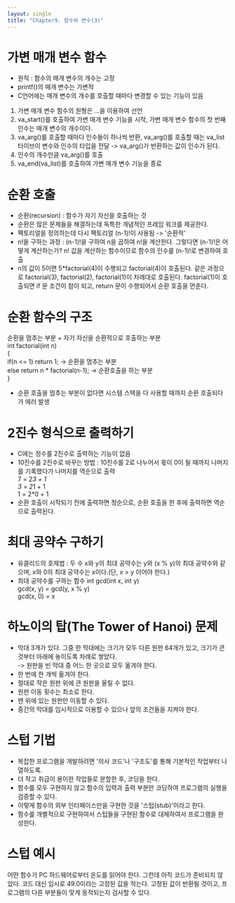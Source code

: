 ```yaml
---
layout: single
title: "Chapter9. 함수와 변수(3)"
---
```


# 가변 매개 변수 함수

+ 원칙 : 함수의 매개 변수의 개수는 고정   
+ printf()의 매개 변수는 가변적   
+ C언어에는 매개 변수의 개수를 호출할 때마다 변경할 수 있는 기능이 있음   

1. 가변 매개 변수 함수의 원형은 ...을 이용하여 선언   
2. va_start()를 호출하여 가변 매개 변수 기능을 시작, 가변 매개 변수 함수의 첫 번째 인수는 매개 변수의 개수이다.   
3. va_arg()를 호출할 때마다 인수들이 하나씩 반환, va_arg()를 호출할 때는 va_list 타이브이 변수와 인수의 타입을 전달 -> va_arg()가 반환하는 값이 인수가 된다.   
4. 인수의 개수만큼 va_arg()를 호출   
5. va_end(va_list)를 호출하여 가변 매개 변수 기능을 종료   

# 순환 호출

+ 순환(recursion) : 함수가 자기 자신을 호출하는 것   
+ 순환은 많은 문제들을 해결하는데 독특한 개념적인 프레임 워크를 제공한다.   
+ 팩토리얼을 정의하는데 다시 팩토리얼 (n-1)!이 사용됨 -> '순환적'   
+ n!을 구하는 과정 : (n-1)!을 구하여 n을 곱하여 n!을 계산한다. 그렇다면 (n-1)!은 어떻게 계산하는가? n! 값을 계산하는 함수이므로 함수의 인수를 (n-1)!로 변경하여 호출   
+ n의 값이 5이면 5*factorial(4)이 수행되고 factorial(4)이 호출된다. 같은 과정으로 factorial(3), factorial(2), factorial(1)이 차례대로 호출된다. factorial(1)이 호출되면 if 문 조건이 참이 되고, return 문이 수행되어서 순환 호출을 먼춘다.   

# 순환 함수의 구조
순환을 멈추는 부분 + 자기 자신을 순환적으로 호출하는 부분   
int factorial(int n)   
{   
  if(n <= 1) return 1; -> 순환을 멈추는 부분   
  else return n * factorial(n-1); -> 순환호출을 하는 부분   
}   
+ 순환 호출을 멈추는 부분이 없다면 시스템 스택을 다 사용할 때까지 순환 호출되다가 에러 발생   

# 2진수 형식으로 출력하기

+ C에는 정수를 2진수로 출력하는 기능이 없음   
+ 10진수를 2진수로 바꾸는 방법 : 10진수를 2로 나누어서 몫이 0이 될 때까지 나머지를 기록했다가 나머지를 역순으로 출력   
7 = 2*3 + 1   
3 = 2*1 + 1   
1 = 2*0 + 1   
+ 순환 호출이 시작되기 전에 출력하면 정순으로, 순환 호출을 한 후에 출력하면 역순으로 출력된다.   

# 최대 공약수 구하기

+ 유클리드의 호제법 : 두 수 x와 y의 최대 공약수는 y와 (x % y)의 최대 공약수와 같으며, x와 0의 최대 공약수는 x이다.(단, x > y 이어야 한다.)   
+ 최대 공약수를 구하는 함수 int gcd(int x, int y)   
gcd(x, y) = gcd(y, x % y)   
gcd(x, 0) = x   

# 하노이의 탑(The Tower of Hanoi) 문제

+ 막대 3개가 있다. 그중 한 막대에는 크기가 모두 다른 원판 64개가 있고, 크기가 큰 것부터 아래에 놓이도록 차례로 쌓았다.   
-> 원판을 빈 막대 중 어느 한 곳으로 모두 옮겨야 한다.   
+ 한 번에 한 개씩 옮겨야 한다.   
+ 절대로 작은 원판 위에 큰 원판을 올릴 수 없다.   
+ 원판 이동 횟수는 최소로 한다.   
+ 맨 위에 있는 원판만 이동할 수 있다.   
+ 중간의 막대를 임시적으로 이용할 수 있으나 앞의 조건들을 지켜야 한다.   

# 스텁 기법

+ 복잡한 프로그램을 개발하려면 '의사 코드'나 '구조도'를 통해 기본적인 작업부터 나열하도록.   
+ 더 작고 취급이 용이한 작업들로 분할한 후, 코딩을 한다.   
+ 함수를 모두 구현하지 않고 함수의 입력과 출력 부분만 코딩하여 프로그램의 실행을 검증할 수 있다.   
+ 이렇게 함수의 외부 인터페이스만을 구현한 것을 '스텁(stub)'이라고 한다.   
+ 함수를 개별적으로 구현하여서 스텁들을 구현된 함수로 대체하여서 프로그램을 완성한다.   

# 스텁 예시

어떤 함수가 PC 하드웨어로부터 온도를 읽어야 한다. 그런데 아직 코드가 준비되지 않았다. 코드 대신 임시로 49.0이라는 고정된 값을 적는다. 고정된 값이 반환될 것이고, 프로그램의 다른 부분들이 맞게 동작되는지 검사할 수 있다.   
